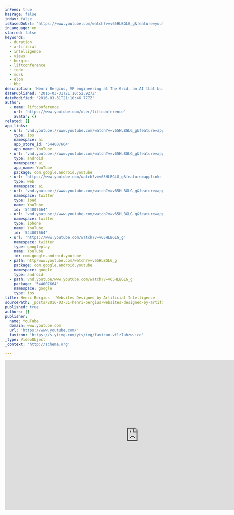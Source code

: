 ```yaml
---
inFeed: true
hasPage: false
inNav: false
isBasedOnUrl: 'https://www.youtube.com/watch?v=v65HLBGLG_g&feature=youtu.be'
inLanguage: en
starred: false
keywords:
  - duration
  - artificial
  - intelligence
  - views
  - bergius
  - liftconference
  - tedx
  - musk
  - elon
  - bbc
description: 'Henri Bergius, VP engineering at The Grid, an AI that builds your website based on its content, hacker and occasional adventurer, is the creator of Create.js and NoFlo. In this second talk of the session Artificial Intelligence, Technology without Alternative?'
datePublished: '2016-03-31T21:10:52.927Z'
dateModified: '2016-03-31T21:10:46.777Z'
author:
  - name: liftconference
    url: 'https://www.youtube.com/user/liftconference'
    avatar: {}
related: []
app_links:
  - url: 'vnd.youtube://www.youtube.com/watch?v=v65HLBGLG_g&feature=applinks'
    type: ios
    namespace: ai
    app_store_id: '544007664'
    app_name: YouTube
  - url: 'vnd.youtube://www.youtube.com/watch?v=v65HLBGLG_g&feature=applinks'
    type: android
    namespace: ai
    app_name: YouTube
    package: com.google.android.youtube
  - url: 'https://www.youtube.com/watch?v=v65HLBGLG_g&feature=applinks'
    type: web
    namespace: ai
  - url: 'vnd.youtube://www.youtube.com/watch?v=v65HLBGLG_g&feature=applinks'
    namespace: twitter
    type: ipad
    name: YouTube
    id: '544007664'
  - url: 'vnd.youtube://www.youtube.com/watch?v=v65HLBGLG_g&feature=applinks'
    namespace: twitter
    type: iphone
    name: YouTube
    id: '544007664'
  - url: 'https://www.youtube.com/watch?v=v65HLBGLG_g'
    namespace: twitter
    type: googleplay
    name: YouTube
    id: com.google.android.youtube
  - path: http/www.youtube.com/watch?v=v65HLBGLG_g
    package: com.google.android.youtube
    namespace: google
    type: android
  - path: vnd.youtube/www.youtube.com/watch?v=v65HLBGLG_g
    package: '544007664'
    namespace: google
    type: ios
title: Henri Bergius - Websites Designed by Artificial Intelligence
sourcePath: _posts/2016-03-31-henri-bergius-websites-designed-by-artificial-intelligence.md
published: true
authors: []
publisher:
  name: YouTube
  domain: www.youtube.com
  url: 'https://www.youtube.com/'
  favicon: 'https://s.ytimg.com/yts/img/favicon-vflz7uhzw.ico'
_type: VideoObject
_context: 'http://schema.org'

---
```

<iframe src="https://cdn.embedly.com/widgets/media.html?src=https%3A%2F%2Fwww.youtube.com%2Fembed%2Fv65HLBGLG_g%3Ffeature%3Doembed&amp;url=https%3A%2F%2Fwww.youtube.com%2Fwatch%3Fv%3Dv65HLBGLG_g%26feature%3Dyoutu.be&amp;image=https%3A%2F%2Fi.ytimg.com%2Fvi%2Fv65HLBGLG_g%2Fhqdefault.jpg&amp;key=b7d04c9b404c499eba89ee7072e1c4f7&amp;type=text%2Fhtml&amp;schema=youtube" width="854" height="480" scrolling="no" frameborder="0" allowfullscreen="allowfullscreen" style=""></iframe>